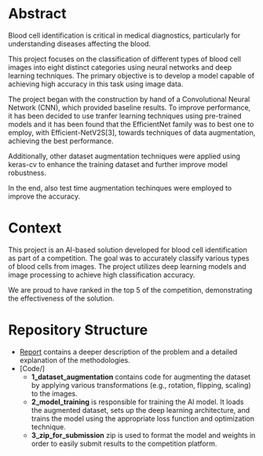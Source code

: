 # Abstract
Blood cell identification is critical in medical diagnostics, particularly for understanding diseases affecting the blood.

This project focuses on the classification of different types of blood cell images into eight distinct categories using neural networks and deep learning techniques. 
The primary objective is to develop a model capable of achieving high accuracy in this task using image data.

The project began with the construction by hand of a Convolutional Neural Network (CNN), which provided baseline results. To improve performance, it has been decided to use tranfer learning techniques using pre-trained models and it has been found that the EfficientNet family was to best one to employ, with Efficient-NetV2S[3], towards techniques of data augmentation, achieving the best performance.

Additionally, other dataset augmentation techniques were applied using keras-cv to enhance the training dataset and further improve model robustness. 

In the end, also test time augmentation techinques were employed to improve the accuracy.

# Context
This project is an AI-based solution developed for blood cell identification as part of a competition. The goal was to accurately classify various types of blood cells from images. 
The project utilizes deep learning models and image processing to achieve high classification accuracy. 

We are proud to have ranked in the top 5 of the competition, demonstrating the effectiveness of the solution.

# Repository Structure
* [Report](Report.pdf)
  contains a deeper description of the problem and a detailed explanation of the methodologies.
* [Code/]
  - **1_dataset_augmentation** contains code for augmenting the dataset by applying various               transformations (e.g., rotation, flipping, scaling) to the images.
  - **2_model_training** is responsible for training the AI model. It loads the augmented dataset,        sets up the deep learning architecture, and trains the model using the appropriate loss           function and optimization technique.
  - **3_zip_for_submission** zip is used to format the model and weights in order to easily submit        results to the competition platform.

